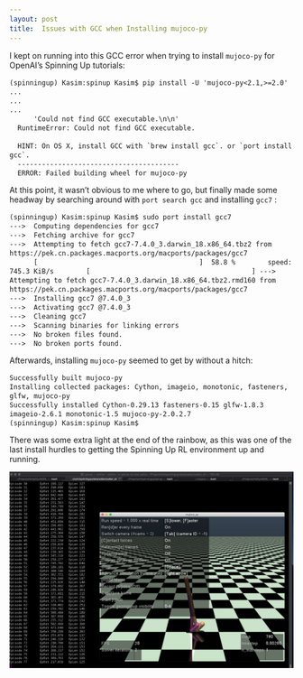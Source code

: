```yaml
---
layout: post
title:  Issues with GCC when Installing mujoco-py
---
```


I kept on running into this GCC error when trying to install `mujoco-py` for OpenAI’s Spinning Up tutorials:

```
(spinningup) Kasim:spinup Kasim$ pip install -U 'mujoco-py<2.1,>=2.0'
...
...
...
      'Could not find GCC executable.\n\n'
  RuntimeError: Could not find GCC executable.
  
  HINT: On OS X, install GCC with `brew install gcc`. or `port install gcc`.
  ----------------------------------------
  ERROR: Failed building wheel for mujoco-py
```

At this point, it wasn’t obvious to me where to go, but finally made some headway by searching around with `port search gcc` and installing `gcc7` :

```
(spinningup) Kasim:spinup Kasim$ sudo port install gcc7
--->  Computing dependencies for gcc7
--->  Fetching archive for gcc7
--->  Attempting to fetch gcc7-7.4.0_3.darwin_18.x86_64.tbz2 from https://pek.cn.packages.macports.org/macports/packages/gcc7
      [                                        ]  58.8 %        speed: 745.3 KiB/s        [                                        ] --->  Attempting to fetch gcc7-7.4.0_3.darwin_18.x86_64.tbz2.rmd160 from https://pek.cn.packages.macports.org/macports/packages/gcc7
--->  Installing gcc7 @7.4.0_3
--->  Activating gcc7 @7.4.0_3
--->  Cleaning gcc7
--->  Scanning binaries for linking errors
--->  No broken files found.                             
--->  No broken ports found.
```

Afterwards, installing `mujoco-py` seemed to get by without a hitch:

```
Successfully built mujoco-py
Installing collected packages: Cython, imageio, monotonic, fasteners, glfw, mujoco-py
Successfully installed Cython-0.29.13 fasteners-0.15 glfw-1.8.3 imageio-2.6.1 monotonic-1.5 mujoco-py-2.0.2.7
(spinningup) Kasim:spinup Kasim$ 
```

There was some extra light at the end of the rainbow, as this was one of the last install hurdles to getting the Spinning Up RL environment up and running.

![SpinningUp](/assets/images/spinning-up-first-run.png)
